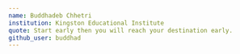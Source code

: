 ```yaml
---
name: Buddhadeb Chhetri
institution: Kingston Educational Institute
quote: Start early then you will reach your destination early.
github_user: buddhad
---
```

